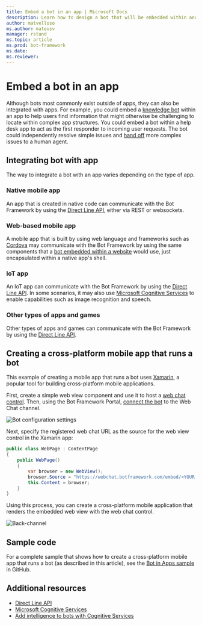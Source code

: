 ```yaml
---
title: Embed a bot in an app | Microsoft Docs
description: Learn how to design a bot that will be embedded within another app.
author: matvelloso
ms.author: mateusv
manager: rstand
ms.topic: article
ms.prod: bot-framework
ms.date:
ms.reviewer: 
---
```


# Embed a bot in an app

Although bots most commonly exist outside of apps, they can also be integrated with apps. For example, you could embed a [knowledge bot](~/bot-design-pattern-knowledge-base.md) within an app 
to help users find information that might otherwise be challenging to locate within complex app structures. 
You could embed a bot within a help desk app to act as the first responder to incoming user requests. 
The bot could independently resolve simple issues and [hand off](~/bot-design-pattern-handoff-human.md) more complex issues to a human agent. 

## Integrating bot with app

The way to integrate a bot with an app varies depending on the type of app. 

### Native mobile app

An app that is created in native code can communicate with the Bot Framework by using 
the [Direct Line API][directLineAPI], 
either via REST or websockets.

### Web-based mobile app

A mobile app that is built by using web language and frameworks such as <a href="https://cordova.apache.org/" target="_blank">Cordova</a> 
may communicate with the Bot Framework by using the same components that a 
[bot embedded within a website](~/bot-design-pattern-embed-web-site.md) would use, 
just encapsulated within a native app's shell.

### IoT app

An IoT app can communicate with the Bot Framework by using 
the [Direct Line API][directLineAPI]. 
In some scenarios, it may also use <a href="https://www.microsoft.com/cognitive-services/" target="_blank">Microsoft Cognitive Services</a> 
to enable capabilities such as image recognition and speech.

### Other types of apps and games

Other types of apps and games can communicate with the Bot Framework by using 
the [Direct Line API][directLineAPI]. 

## Creating a cross-platform mobile app that runs a bot

This example of creating a mobile app that runs a bot uses <a href="https://www.xamarin.com/" target="_blank">Xamarin</a>, a popular tool 
for building cross-platform mobile applications. 

First, create a simple web view component and use it to host a 
<a href="https://github.com/Microsoft/BotFramework-WebChat" target="_blank">web chat control</a>. 
Then, using the Bot Framework Portal, [connect the bot](~/portal-configure-channels.md) to the Web Chat channel. 

![Bot configuration settings](~/media/bot-design-pattern-embed-app/webchat-channel.png)

Next, specify the registered web chat URL as the source for the web view control in the Xamarin app:

```cs
public class WebPage : ContentPage
{
	public WebPage()
	{
		var browser = new WebView();
		browser.Source = "https://webchat.botframework.com/embed/<YOUR SECRET KEY HERE>";
		this.Content = browser;
	}
}
```

Using this process, you can create a cross-platform mobile application 
that renders the embedded web view with the web chat control.

![Back-channel](~/media/bot-design-pattern-embed-app/xamarin-apps.png)

## Sample code

For a complete sample that shows how to create a cross-platform mobile app that runs a bot (as described in this article), see the <a href="https://github.com/Microsoft/BotBuilder-Samples/tree/master/CSharp/capability-BotInApps" target="_blank">Bot in Apps sample</a> in GitHub.

## Additional resources

- [Direct Line API][directLineAPI]
- <a href="https://www.microsoft.com/cognitive-services/" target="_blank">Microsoft Cognitive Services</a>
- [Add intelligence to bots with Cognitive Services](~/cognitive-services-bot-intelligence-overview.md)

[directLineAPI]: https://docs.botframework.com/en-us/restapi/directline3/#navtitle